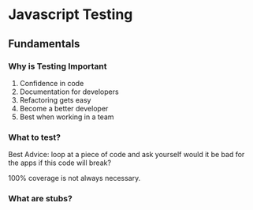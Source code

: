 # Javascript Testing

## Fundamentals

### Why is Testing Important

1. Confidence in code
2. Documentation for developers
3. Refactoring gets easy
4. Become a better developer
5. Best when working in a team

### What to test?

Best Advice: loop at a piece of code and ask yourself would it be bad for the apps if this code will break?

100% coverage is not always necessary.

### What are stubs?
